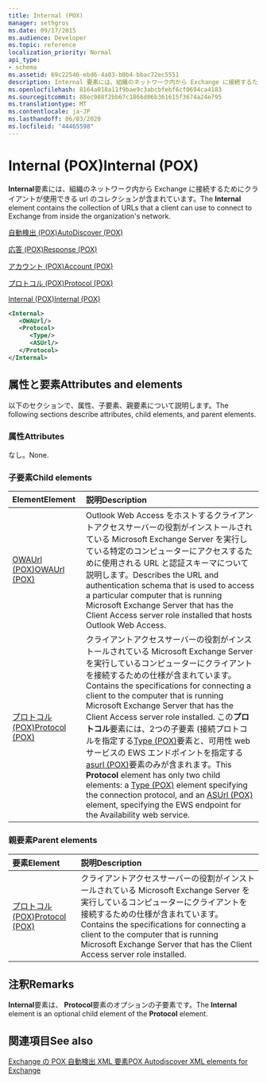```yaml
---
title: Internal (POX)
manager: sethgros
ms.date: 09/17/2015
ms.audience: Developer
ms.topic: reference
localization_priority: Normal
api_type:
- schema
ms.assetid: 69c22546-ebd6-4a03-b0b4-bbac72ec5551
description: Internal 要素には、組織のネットワーク内から Exchange に接続するためにクライアントが使用できる Url のコレクションが含まれています。
ms.openlocfilehash: 8164a018a11f9bae9c3abcbfebf6cf0694ca4183
ms.sourcegitcommit: 88ec988f2bb67c1866d06b361615f3674a24e795
ms.translationtype: MT
ms.contentlocale: ja-JP
ms.lasthandoff: 06/03/2020
ms.locfileid: "44465598"
---
```

# <a name="internal-pox"></a><span data-ttu-id="d4fb0-103">Internal (POX)</span><span class="sxs-lookup"><span data-stu-id="d4fb0-103">Internal (POX)</span></span>

<span data-ttu-id="d4fb0-104">**Internal**要素には、組織のネットワーク内から Exchange に接続するためにクライアントが使用できる url のコレクションが含まれています。</span><span class="sxs-lookup"><span data-stu-id="d4fb0-104">The **Internal** element contains the collection of URLs that a client can use to connect to Exchange from inside the organization's network.</span></span> 
  
[<span data-ttu-id="d4fb0-105">自動検出 (POX)</span><span class="sxs-lookup"><span data-stu-id="d4fb0-105">AutoDiscover (POX)</span></span>](autodiscover-pox.md)
  
[<span data-ttu-id="d4fb0-106">応答 (POX)</span><span class="sxs-lookup"><span data-stu-id="d4fb0-106">Response (POX)</span></span>](response-pox.md)
  
[<span data-ttu-id="d4fb0-107">アカウント (POX)</span><span class="sxs-lookup"><span data-stu-id="d4fb0-107">Account (POX)</span></span>](account-pox.md)
  
[<span data-ttu-id="d4fb0-108">プロトコル (POX)</span><span class="sxs-lookup"><span data-stu-id="d4fb0-108">Protocol (POX)</span></span>](protocol-pox.md)
  
[<span data-ttu-id="d4fb0-109">Internal (POX)</span><span class="sxs-lookup"><span data-stu-id="d4fb0-109">Internal (POX)</span></span>](internal-pox.md)
  
```xml
<Internal>
   <OWAUrl/>
   <Protocol>
      <Type/>
      <ASUrl/>
   </Protocol>
</Internal>
```

## <a name="attributes-and-elements"></a><span data-ttu-id="d4fb0-110">属性と要素</span><span class="sxs-lookup"><span data-stu-id="d4fb0-110">Attributes and elements</span></span>

<span data-ttu-id="d4fb0-111">以下のセクションで、属性、子要素、親要素について説明します。</span><span class="sxs-lookup"><span data-stu-id="d4fb0-111">The following sections describe attributes, child elements, and parent elements.</span></span>
  
### <a name="attributes"></a><span data-ttu-id="d4fb0-112">属性</span><span class="sxs-lookup"><span data-stu-id="d4fb0-112">Attributes</span></span>

<span data-ttu-id="d4fb0-113">なし。</span><span class="sxs-lookup"><span data-stu-id="d4fb0-113">None.</span></span>
  
### <a name="child-elements"></a><span data-ttu-id="d4fb0-114">子要素</span><span class="sxs-lookup"><span data-stu-id="d4fb0-114">Child elements</span></span>

|<span data-ttu-id="d4fb0-115">**Element**</span><span class="sxs-lookup"><span data-stu-id="d4fb0-115">**Element**</span></span>|<span data-ttu-id="d4fb0-116">**説明**</span><span class="sxs-lookup"><span data-stu-id="d4fb0-116">**Description**</span></span>|
|:-----|:-----|
|[<span data-ttu-id="d4fb0-117">OWAUrl (POX)</span><span class="sxs-lookup"><span data-stu-id="d4fb0-117">OWAUrl (POX)</span></span>](owaurl-pox.md) <br/> |<span data-ttu-id="d4fb0-118">Outlook Web Access をホストするクライアントアクセスサーバーの役割がインストールされている Microsoft Exchange Server を実行している特定のコンピューターにアクセスするために使用される URL と認証スキーマについて説明します。</span><span class="sxs-lookup"><span data-stu-id="d4fb0-118">Describes the URL and authentication schema that is used to access a particular computer that is running Microsoft Exchange Server that has the Client Access server role installed that hosts Outlook Web Access.</span></span>  <br/> |
|[<span data-ttu-id="d4fb0-119">プロトコル (POX)</span><span class="sxs-lookup"><span data-stu-id="d4fb0-119">Protocol (POX)</span></span>](protocol-pox.md) <br/> |<span data-ttu-id="d4fb0-120">クライアントアクセスサーバーの役割がインストールされている Microsoft Exchange Server を実行しているコンピューターにクライアントを接続するための仕様が含まれています。</span><span class="sxs-lookup"><span data-stu-id="d4fb0-120">Contains the specifications for connecting a client to the computer that is running Microsoft Exchange Server that has the Client Access server role installed.</span></span> <span data-ttu-id="d4fb0-121">この**プロトコル**要素には、2つの子要素 (接続プロトコルを指定する[Type (POX)](type-pox.md)要素と、可用性 web サービスの EWS エンドポイントを指定する[asurl (POX)](asurl-pox.md)要素のみが含まれます。</span><span class="sxs-lookup"><span data-stu-id="d4fb0-121">This **Protocol** element has only two child elements: a [Type (POX)](type-pox.md) element specifying the connection protocol, and an [ASUrl (POX)](asurl-pox.md) element, specifying the EWS endpoint for the Availability web service.</span></span>  <br/> |
   
### <a name="parent-elements"></a><span data-ttu-id="d4fb0-122">親要素</span><span class="sxs-lookup"><span data-stu-id="d4fb0-122">Parent elements</span></span>

|<span data-ttu-id="d4fb0-123">**要素**</span><span class="sxs-lookup"><span data-stu-id="d4fb0-123">**Element**</span></span>|<span data-ttu-id="d4fb0-124">**説明**</span><span class="sxs-lookup"><span data-stu-id="d4fb0-124">**Description**</span></span>|
|:-----|:-----|
|[<span data-ttu-id="d4fb0-125">プロトコル (POX)</span><span class="sxs-lookup"><span data-stu-id="d4fb0-125">Protocol (POX)</span></span>](protocol-pox.md) <br/> |<span data-ttu-id="d4fb0-126">クライアントアクセスサーバーの役割がインストールされている Microsoft Exchange Server を実行しているコンピューターにクライアントを接続するための仕様が含まれています。</span><span class="sxs-lookup"><span data-stu-id="d4fb0-126">Contains the specifications for connecting a client to the computer that is running Microsoft Exchange Server that has the Client Access server role installed.</span></span>  <br/> |
   
## <a name="remarks"></a><span data-ttu-id="d4fb0-127">注釈</span><span class="sxs-lookup"><span data-stu-id="d4fb0-127">Remarks</span></span>

<span data-ttu-id="d4fb0-128">**Internal**要素は、 **Protocol**要素のオプションの子要素です。</span><span class="sxs-lookup"><span data-stu-id="d4fb0-128">The **Internal** element is an optional child element of the **Protocol** element.</span></span> 
  
## <a name="see-also"></a><span data-ttu-id="d4fb0-129">関連項目</span><span class="sxs-lookup"><span data-stu-id="d4fb0-129">See also</span></span>



[<span data-ttu-id="d4fb0-130">Exchange の POX 自動検出 XML 要素</span><span class="sxs-lookup"><span data-stu-id="d4fb0-130">POX Autodiscover XML elements for Exchange</span></span>](pox-autodiscover-xml-elements-for-exchange.md)

